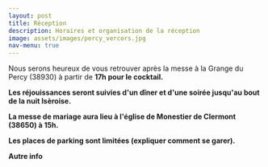 ```yaml
---
layout: post
title: Réception
description: Horaires et organisation de la réception
image: assets/images/percy_vercors.jpg
nav-menu: true
---
```


Nous serons heureux de vous retrouver après la messe à la Grange du Percy (38930) à partir de <b>17h<b> pour le cocktail.

Les réjouissances seront suivies d'un dîner et d'une soirée jusqu'au bout de la nuit Isèroise.

La messe de mariage aura lieu à l'église de Monestier de Clermont (38650) à 15h.

Les places de parking sont limitées (expliquer comment se garer).

Autre info

